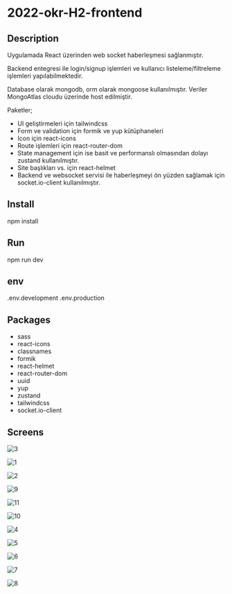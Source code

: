 # 2022-okr-H2-frontend

## Description
Uygulamada React üzerinden web socket haberleşmesi sağlanmıştır.

Backend entegresi ile login/signup işlemleri ve kullanıcı listeleme/filtreleme işlemleri yapılabilmektedir.

Database olarak mongodb, orm olarak mongoose kullanılmıştır. Veriler MongoAtlas cloudu üzerinde host edilmiştir.

Paketler;
- UI geliştirmeleri için tailwindcss
- Form ve validation için formik ve yup kütüphaneleri
- Icon için react-icons
- Route işlemleri için react-router-dom
- State management için ise basit ve performanslı olmasından dolayı zustand kullanılmıştır.
- Site başlıkları vs. için react-helmet
- Backend ve websocket servisi ile haberleşmeyi ön yüzden sağlamak için socket.io-client kullanılmıştır.

## Install
npm install

## Run
npm run dev

## env
.env.development 
.env.production

## Packages
- sass
- react-icons
- classnames
- formik
- react-helmet
- react-router-dom
- uuid
- yup
- zustand
- tailwindcss
- socket.io-client

## Screens

![3](https://user-images.githubusercontent.com/14320133/210019848-f9f6eb1f-99f0-4b45-8e0d-96c533482269.PNG)

![1](https://user-images.githubusercontent.com/14320133/210019877-23aac8ed-e8f6-4f4b-ae3c-cdaad0f1125f.PNG)

![2](https://user-images.githubusercontent.com/14320133/210019907-3677ce1b-db0d-46a9-8f20-401f4cf1d7ed.PNG)

![9](https://user-images.githubusercontent.com/14320133/210019924-efc53677-7648-4742-9b0c-587353b6db89.PNG)

![11](https://user-images.githubusercontent.com/14320133/210019947-40f3c5e4-f68b-46cb-bbfd-eff30b07b23e.PNG)

![10](https://user-images.githubusercontent.com/14320133/210019951-3bd03003-49bc-40ac-b37a-c94f557236ed.PNG)

![4](https://user-images.githubusercontent.com/14320133/210019999-75708146-317e-4507-9f8a-25c4a00019c4.PNG)

![5](https://user-images.githubusercontent.com/14320133/210020000-6493ace1-1bdc-4bec-af97-4ba8b9a82d75.PNG)

![6](https://user-images.githubusercontent.com/14320133/210020001-6ce07f25-00ae-4cf1-aec1-9a37d0488c8b.PNG)

![7](https://user-images.githubusercontent.com/14320133/210019992-4254f02c-9322-49b1-ab26-3a36d9f407ec.PNG)

![8](https://user-images.githubusercontent.com/14320133/210019995-c5e3eb4a-b96f-4990-8047-3fd34b3ee26c.PNG)

